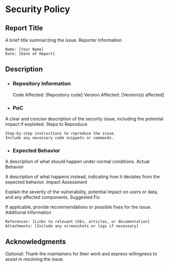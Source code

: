 # Security Policy

## Report Title

A brief title summarizing the issue.
Reporter Information

    Name: [Your Name]
    Date: [Date of Report] 

## Description

- ### Repository Information

    Code Affected: [Repository code]
    Version Affected: [Version(s) affected]

- ### PoC

A clear and concise description of the security issue, including the potential impact if exploited.
Steps to Reproduce

    Step-by-step instructions to reproduce the issue.
    Include any necessary code snippets or commands.

- ### Expected Behavior

A description of what should happen under normal conditions.
Actual Behavior

A description of what happens instead, indicating how it deviates from the expected behavior.
Impact Assessment

Explain the severity of the vulnerability, potential impact on users or data, and any affected components.
Suggested Fix

If applicable, provide recommendations or possible fixes for the issue.
Additional Information

    References: [Links to relevant CVEs, articles, or documentation]
    Attachments: [Include any screenshots or logs if necessary]

## Acknowledgments

Optional: Thank the maintainers for their work and express willingness to assist in resolving the issue.
